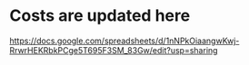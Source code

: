 # Costs are updated here
https://docs.google.com/spreadsheets/d/1nNPkOiaangwKwj-RrwrHEKRbkPCge5T695F3SM_83Gw/edit?usp=sharing
